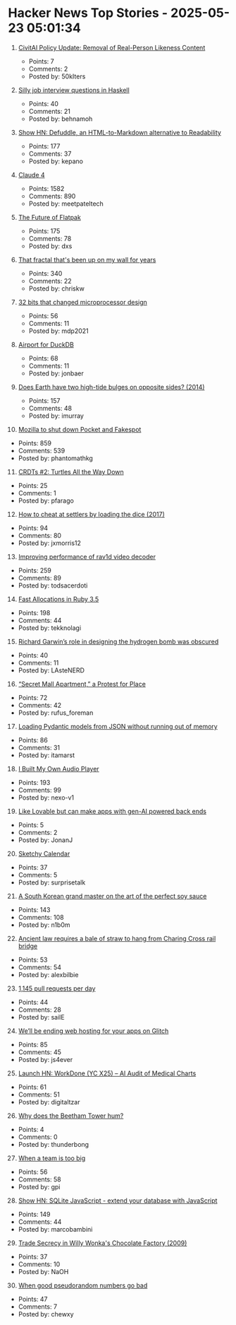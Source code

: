 # Hacker News Top Stories - 2025-05-23 05:01:34

1. [CivitAI Policy Update: Removal of Real-Person Likeness Content](https://civitai.com/articles/15022/policy-update-removal-of-real-person-likeness-content)
   - Points: 7
   - Comments: 2
   - Posted by: 50kIters

2. [Silly job interview questions in Haskell](https://chrispenner.ca/posts/interview)
   - Points: 40
   - Comments: 21
   - Posted by: behnamoh

3. [Show HN: Defuddle, an HTML-to-Markdown alternative to Readability](https://github.com/kepano/defuddle)
   - Points: 177
   - Comments: 37
   - Posted by: kepano

4. [Claude 4](https://www.anthropic.com/news/claude-4)
   - Points: 1582
   - Comments: 890
   - Posted by: meetpateltech

5. [The Future of Flatpak](https://lwn.net/Articles/1020571/)
   - Points: 175
   - Comments: 78
   - Posted by: dxs

6. [That fractal that's been up on my wall for years](https://chriskw.xyz/2025/05/21/Fractal/)
   - Points: 340
   - Comments: 22
   - Posted by: chriskw

7. [32 bits that changed microprocessor design](https://spectrum.ieee.org/bellmac-32-ieee-milestone)
   - Points: 56
   - Comments: 11
   - Posted by: mdp2021

8. [Airport for DuckDB](https://airport.query.farm/)
   - Points: 68
   - Comments: 11
   - Posted by: jonbaer

9. [Does Earth have two high-tide bulges on opposite sides? (2014)](http://physics.stackexchange.com/questions/121830/does-earth-really-have-two-high-tide-bulges-on-opposite-sides)
   - Points: 157
   - Comments: 48
   - Posted by: imurray

10. [Mozilla to shut down Pocket and Fakespot](https://support.mozilla.org/en-US/kb/future-of-pocket)
   - Points: 859
   - Comments: 539
   - Posted by: phantomathkg

11. [CRDTs #2: Turtles All the Way Down](https://jhellerstein.github.io/blog/crdt-turtles/)
   - Points: 25
   - Comments: 1
   - Posted by: pfarago

12. [How to cheat at settlers by loading the dice (2017)](https://izbicki.me/blog/how-to-cheat-at-settlers-of-catan-by-loading-the-dice-and-prove-it-with-p-values.html)
   - Points: 94
   - Comments: 80
   - Posted by: jxmorris12

13. [Improving performance of rav1d video decoder](https://ohadravid.github.io/posts/2025-05-rav1d-faster/)
   - Points: 259
   - Comments: 89
   - Posted by: todsacerdoti

14. [Fast Allocations in Ruby 3.5](https://railsatscale.com/2025-05-21-fast-allocations-in-ruby-3-5/)
   - Points: 198
   - Comments: 44
   - Posted by: tekknolagi

15. [Richard Garwin’s role in designing the hydrogen bomb was obscured](https://www.nytimes.com/2025/05/19/science/richard-garwin-hydrogen-bomb.html)
   - Points: 40
   - Comments: 11
   - Posted by: LAsteNERD

16. [“Secret Mall Apartment,” a Protest for Place](https://modernagejournal.com/secret-mall-apartment-a-protest-for-place/251023/)
   - Points: 72
   - Comments: 42
   - Posted by: rufus_foreman

17. [Loading Pydantic models from JSON without running out of memory](https://pythonspeed.com/articles/pydantic-json-memory/)
   - Points: 86
   - Comments: 31
   - Posted by: itamarst

18. [I Built My Own Audio Player](https://nexo.sh/posts/why-i-built-a-native-mp3-player-in-swiftui/)
   - Points: 193
   - Comments: 99
   - Posted by: nexo-v1

19. [Like Lovable but can make apps with gen-AI powered back ends](https://getcreatr.com/)
   - Points: 5
   - Comments: 2
   - Posted by: JonanJ

20. [Sketchy Calendar](https://www.inkandswitch.com/ink/notes/sketchy-calendar/)
   - Points: 37
   - Comments: 5
   - Posted by: surprisetalk

21. [A South Korean grand master on the art of the perfect soy sauce](https://www.theguardian.com/world/2025/may/21/without-time-there-is-no-flavour-a-south-korean-grand-master-on-the-art-of-the-perfect-soy-sauce)
   - Points: 143
   - Comments: 108
   - Posted by: n1b0m

22. [Ancient law requires a bale of straw to hang from Charing Cross rail bridge](https://www.ianvisits.co.uk/articles/ancient-law-requires-a-bale-of-hay-to-hang-from-charing-cross-rail-bridge-81318/)
   - Points: 53
   - Comments: 54
   - Posted by: alexbilbie

23. [1,145 pull requests per day](https://saile.it/1145-pull-requests-per-day/)
   - Points: 44
   - Comments: 28
   - Posted by: sailE

24. [We’ll be ending web hosting for your apps on Glitch](https://blog.glitch.com/post/changes-are-coming-to-glitch/)
   - Points: 85
   - Comments: 45
   - Posted by: js4ever

25. [Launch HN: WorkDone (YC X25) – AI Audit of Medical Charts](undefined)
   - Points: 61
   - Comments: 51
   - Posted by: digitaltzar

26. [Why does the Beetham Tower hum?](http://trevorcox.me/why-does-the-beetham-tower-hum)
   - Points: 4
   - Comments: 0
   - Posted by: thunderbong

27. [When a team is too big](https://blog.alexewerlof.com/p/when-a-team-is-too-big)
   - Points: 56
   - Comments: 58
   - Posted by: gpi

28. [Show HN: SQLite JavaScript - extend your database with JavaScript](https://github.com/sqliteai/sqlite-js)
   - Points: 149
   - Comments: 44
   - Posted by: marcobambini

29. [Trade Secrecy in Willy Wonka's Chocolate Factory (2009)](https://papers.ssrn.com/sol3/papers.cfm?abstract_id=1430463)
   - Points: 37
   - Comments: 10
   - Posted by: NaOH

30. [When good pseudorandom numbers go bad](https://blog.djnavarro.net/posts/2025-05-18_multivariate-normal-sampling-floating-point/)
   - Points: 47
   - Comments: 7
   - Posted by: chewxy

